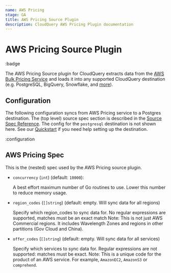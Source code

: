 ```yaml
---
name: AWS Pricing
stage: GA
title: AWS Pricing Source Plugin
description: CloudQuery AWS Pricing Plugin documentation
---
```


# AWS Pricing Source Plugin

:badge

The AWS Pricing Source plugin for CloudQuery extracts data from the [AWS Bulk Pricing Service](https://docs.aws.amazon.com/awsaccountbilling/latest/aboutv2/using-ppslong.html) and loads it into any supported CloudQuery destination (e.g. PostgreSQL, BigQuery, Snowflake, and [more](/docs/plugins/destinations/overview)).

## Configuration

The following configuration syncs from AWS Pricing service to a Postgres destination. The (top level) source spec section is described in the [Source Spec Reference](/docs/reference/source-spec). The config for the `postgresql` destination is not shown here. See our [Quickstart](/docs/quickstart) if you need help setting up the destination.

:configuration

## AWS Pricing Spec

This is the (nested) spec used by the AWS Pricing source plugin.

- `concurrency` (`int`) (default: `10000`):

  A best effort maximum number of Go routines to use. Lower this number to reduce memory usage.

- `region_codes` (`[]string`) (default: empty. Will sync data for all regions)

  Specify which region_codes to sync data for. No regular expressions are supported, matches must be an exact match
  Note: This is not just AWS Commercial regions. It includes Wavelength Zones and regions in other partitions (Gov Cloud and China).

- `offer_codes` (`[]string`) (default: empty. Will sync data for all services)

  Specify which services to sync data for. Regular expressions are not supported: matches must be exact.
  Note: This is a unique code for the product of an AWS service. For example, `AmazonEC2`, `AmazonS3` or `comprehend`.
